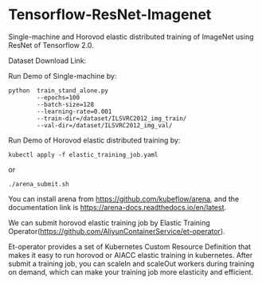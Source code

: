 # Tensorflow-ResNet-Imagenet

Single-machine and Horovod elastic distributed training of ImageNet using ResNet of Tensorflow 2.0.

Dataset Download Link:

Run Demo of Single-machine by:

```shell
python 	train_stand_alone.py
		--epochs=100
		--batch-size=128
		--learning-rate=0.001
		--train-dir=/dataset/ILSVRC2012_img_train/ 
		--val-dir=/dataset/ILSVRC2012_img_val/
```

Run Demo of Horovod elastic distributed training by:

```shell
kubectl apply -f elastic_training_job.yaml
```

or

```shell
./arena_submit.sh
```

You can install arena from https://github.com/kubeflow/arena, and the documentation link is https://arena-docs.readthedocs.io/en/latest.

We can submit horovod elastic training job by Elastic Training Operator(https://github.com/AliyunContainerService/et-operator).

Et-operator provides a set of Kubernetes Custom Resource Definition that makes it easy to run horovod or AIACC elastic training in kubernetes. After submit a training job, you can scaleIn and scaleOut workers during training on demand, which can make your training job more elasticity and efficient.

